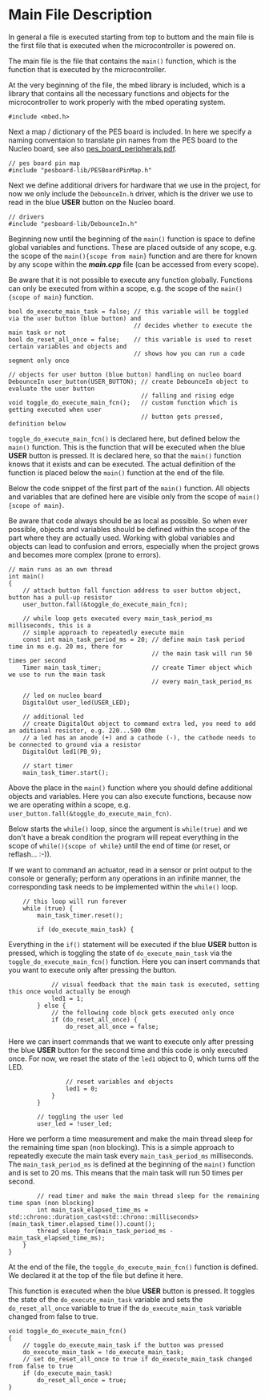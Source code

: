 # Main File Description

In general a file is executed starting from top to buttom and the main file is the first file that is executed when the microcontroller is powered on.

The main file is the file that contains the ``main()`` function, which is the function that is executed by the microcontroller.

At the very beginning of the file, the mbed library is included, which is a library that contains all the necessary functions and objects for the microcontroller to work properly with the mbed operating system.

```
#include <mbed.h>
```

Next a map / dictionary of the PES board is included. In here we specify a naming conventaion to translate pin names from the PES board to the Nucleo board, see also [pes_board_peripherals.pdf](docs/datasheets/pes_board_peripherals.pdf).

```
// pes board pin map
#include "pesboard-lib/PESBoardPinMap.h"
```

Next we define additional drivers for hardware that we use in the project, for now we only include the ``DebounceIn.h`` driver, which is the driver we use to read in the blue **USER** button on the Nucleo board.

```
// drivers
#include "pesboard-lib/DebounceIn.h"
```

Beginning now until the beginning of the ``main()`` function is space to define global variables and functions. These are placed outside of any scope, e.g. the scope of the ``main(){scope from main}`` function and are there for known by any scope within the ***main.cpp*** file (can be accessed from every scope).

Be aware that it is not possible to execute any function globally. Functions can only be executed from within a scope, e.g. the scope of the ``main(){scope of main}`` function.

```
bool do_execute_main_task = false; // this variable will be toggled via the user button (blue button) and
                                   // decides whether to execute the main task or not
bool do_reset_all_once = false;    // this variable is used to reset certain variables and objects and
                                   // shows how you can run a code segment only once

// objects for user button (blue button) handling on nucleo board
DebounceIn user_button(USER_BUTTON); // create DebounceIn object to evaluate the user button
                                     // falling and rising edge
void toggle_do_execute_main_fcn();   // custom function which is getting executed when user
                                     // button gets pressed, definition below
```

``toggle_do_execute_main_fcn()`` is declared here, but defined below the ``main()`` function. This is the function that will be executed when the blue **USER** button is pressed. It is declared here, so that the ``main()`` function knows that it exists and can be executed. The actual definition of the function is placed below the ``main()`` function at the end of the file.

Below the code snippet of the first part of the ``main()`` function. All objects and variables that are defined here are visible only from the scope of ``main(){scope of main}``.

Be aware that code always should be as local as possible. So when ever possible, objects and variables should be defined within the scope of the part where they are actually used. Working with global variables and objects can lead to confusion and errors, especially when the project grows and becomes more complex (prone to errors).

```
// main runs as an own thread
int main()
{
    // attach button fall function address to user button object, button has a pull-up resistor
    user_button.fall(&toggle_do_execute_main_fcn);

    // while loop gets executed every main_task_period_ms milliseconds, this is a
    // simple approach to repeatedly execute main
    const int main_task_period_ms = 20; // define main task period time in ms e.g. 20 ms, there for
                                        // the main task will run 50 times per second
    Timer main_task_timer;              // create Timer object which we use to run the main task
                                        // every main_task_period_ms

    // led on nucleo board
    DigitalOut user_led(USER_LED);

    // additional led
    // create DigitalOut object to command extra led, you need to add an aditional resistor, e.g. 220...500 Ohm
    // a led has an anode (+) and a cathode (-), the cathode needs to be connected to ground via a resistor
    DigitalOut led1(PB_9);

    // start timer
    main_task_timer.start();
```

Above the place in the ``main()`` function where you should define additional objects and variables. Here you can also execute functions, because now we are operating within a scope, e.g. ``user_button.fall(&toggle_do_execute_main_fcn)``.

Below starts the ``while()`` loop, since the argument is ``while(true)`` and we don't have a break condition the program will repeat everything in the scope of ``while(){scope of while}`` until the end of time (or reset, or reflash... :-)).

If we want to command an actuator, read in a sensor or print output to the console or generally; perform any operations in an infinite manner, the corresponding task needs to be implemented within the ``while()`` loop.


```
    // this loop will run forever
    while (true) {
        main_task_timer.reset();

        if (do_execute_main_task) {
```

Everything in the ``if()`` statement will be executed if the blue **USER** button is pressed, which is toggling the state of ``do_execute_main_task`` via the ``toggle_do_execute_main_fcn()`` function. Here you can insert commands that you want to execute only after pressing the button.

```
            // visual feedback that the main task is executed, setting this once would actually be enough
            led1 = 1;
        } else {
            // the following code block gets executed only once
            if (do_reset_all_once) {
                do_reset_all_once = false;
```

Here we can insert commands that we want to execute only after pressing the blue **USER** button for the second time and this code is only executed once. For now, we reset the state of the ``led1`` object to 0, which turns off the LED.

```
                // reset variables and objects
                led1 = 0;
            }
        }

        // toggling the user led
        user_led = !user_led;
```
Here we perform a time measurement and make the main thread sleep for the remaining time span (non blocking). This is a simple approach to repeatedly execute the main task every ``main_task_period_ms`` milliseconds. The ``main_task_period_ms`` is defined at the beginning of the ``main()`` function and is set to 20 ms. This means that the main task will run 50 times per second.

```
        // read timer and make the main thread sleep for the remaining time span (non blocking)
        int main_task_elapsed_time_ms = std::chrono::duration_cast<std::chrono::milliseconds>(main_task_timer.elapsed_time()).count();
        thread_sleep_for(main_task_period_ms - main_task_elapsed_time_ms);
    }
}
```

At the end of the file, the ``toggle_do_execute_main_fcn()`` function is defined. We declared it at the top of the file but define it here.

This function is executed when the blue **USER** button is pressed. It toggles the state of the ``do_execute_main_task`` variable and sets the ``do_reset_all_once`` variable to true if the ``do_execute_main_task`` variable changed from false to true.

```
void toggle_do_execute_main_fcn()
{
    // toggle do_execute_main_task if the button was pressed
    do_execute_main_task = !do_execute_main_task;
    // set do_reset_all_once to true if do_execute_main_task changed from false to true
    if (do_execute_main_task)
        do_reset_all_once = true;
}
```